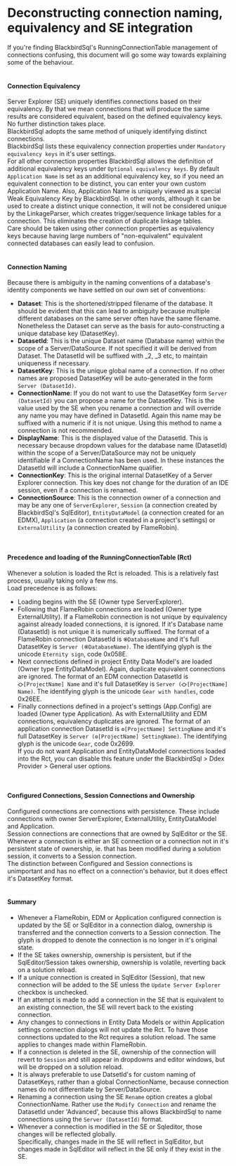 # Deconstructing connection naming, equivalency and SE integration

If you're finding BlackbirdSql's RunningConnectionTable management of connections confusing, this document will go some way towards explaining some of the behaviour.
</br></br>

#### Connection Equivalency
Server Explorer (SE) uniquely identifies connections based on their equivalency. By that we mean connections that will produce the same results are considered equivalent, based on the defined equivalency keys. No further distinction takes place.</br>
BlackbirdSql adopts the same method of uniquely identifying distinct connections.</br>
BlackbirdSql lists these equivalency connection properties under `Mandatory equivalency keys` in it's user settings.</br>
For all other connection properties BlackbirdSql allows the definition of additional equivalency keys under `Optional equivalency keys`. By default `Application Name` is set as an additional equivalency key, so if you need an equivalent connection to be distinct, you can enter your own custom Application Name. Also, Application Name is uniquely viewed as a special Weak Equivalency Key by BlackbirdSql. In other words, although it can be used to create a distinct unique connection, it will not be considered unique by the LinkageParser, which creates trigger/sequence linkage tables for a connection. This eliminates the creation of duplicate linkage tables.</br>
Care should be taken using other connection properties as equivalency keys because having large numbers of "non-equivalent" equivalent connected databases can easily lead to confusion.</br>
</br>

#### Connection Naming
Because there is ambiguity in the naming conventions of a database's identity components we have settled on our own set of conventions:
* __Dataset__: This is the shortened/stripped filename of the database. It should be evident that this can lead to ambiguity because multiple different databases on the same server often have the same filename. Nonetheless the Dataset can serve as the basis for auto-constructing a unique database key (DatasetKey).
* __DatasetId__: This is the unique Dataset name (Database name) within the scope of a Server/DataSource. If not specified it will be derived from Dataset. The DatasetId will be suffixed with _2, _3 etc, to maintain uniqueness if necessary.
* __DatasetKey__: This is the unique global name of a connection. If no other names are proposed DatasetKey will be auto-generated in the form `Server (DatasetId)`.
* __ConnectionName__: If you do not want to use the DatasetKey form `Server (DatasetId)` you can propose a name for the DatasetKey. This is the value used by the SE when you rename a connection and will override any name you may have defined in DatasetId. Again this name may be suffixed with a numeric if it is not unique. Using this method to name a connection is not recommended.
* __DisplayName__: This is the displayed value of the DatasetId. This is necessary because dropdown values for the database name (DatasetId) within the scope of a Server/DataSource may not be uniquely identifiable if a ConnectionName has been used. In these instances the DatasetId will include a ConnectionName qualifier.
* __ConnectionKey__: This is the original internal DatasetKey of a Server Explorer connection. This key does not change for the duration of an IDE session, even if a connection is renamed.
* __ConnectionSource__: This is the connection owner of a connection and may be any one of `ServerExplorer`, `Session` (a connection created by BlackbirdSql's SqlEditor), `EntityDataModel` (a connection created for an EDMX), `Application` (a connection created in a project's settings) or `ExternalUtility` (a connection created by FlameRobin).
</br>

#### Precedence and loading of the RunningConnectionTable (Rct)
Whenever a solution is loaded the Rct is reloaded. This is a relatively fast process, usually taking only a few ms.</br>
Load precedence is as follows:
* Loading begins with the SE (Owner type ServerExplorer).
* Following that FlameRobin connections are loaded (Owner type ExternalUtility). If a FlameRobin connection is not unique by equivalency against already loaded connections, it is ignored. If it's Database name (DatasetId) is not unique it is numerically suffixed. The format of a FlameRobin connection DatasetId is `֎DatabaseName` and it's full DatasetKey is `Server (֎DatabaseName)`. The identifying glyph is the unicode `Eternity sign`, code 0x058E.
* Next connections defined in project Entity Data Model's are loaded (Owner type EntityDataModel). Again, duplicate equivalent connections are ignored. The format of an EDM connection DatasetId is `⛮[ProjectName] Name` and it's full DatasetKey is `Server (⛮[ProjectName] Name)`. The identifying glyph is the unicode `Gear with handles`, code 0x26EE.
* Finally connections defined in a project's settings (App.Config) are loaded (Owner type Application). As with ExternalUtility and EDM connections, equivalency duplicates are ignored. The format of an application connection DatasetId is `⚙[ProjectName] SettingName` and it's full DatasetKey is `Server (⚙[ProjectName] SettingName)`. The identifying glyph is the unicode `Gear`, code 0x2699.</br>
If you do not want Application and EntityDataModel connections loaded into the Rct, you can disable this feature under the BlackbirdSql > Ddex Provider > General user options.
</br>

#### Configured Connections, Session Connections and Ownership
Configured connections are connections with persistence. These include connections with owner ServerExplorer, ExternalUtility, EntityDataModel and Application.</br>
Session connections are connections that are owned by SqlEditor or the SE. Whenever a connection is either an SE connection or a connection not in it's persistent state of ownership, ie. that has been modified during a solution session, it converts to a Session connection.</br>
The distinction between Configured and Session connections is unimportant and has no effect on a connection's behavior, but it does effect it's DatasetKey format.
</br></br>

#### Summary
* Whenever a FlameRobin, EDM or Application configured connection is updated by the SE or SqlEditor in a connection dialog, ownership is transferred and the connection converts to a Session connection. The glyph is dropped to denote the connection is no longer in it's original state.
* If the SE takes ownership, ownership is persistent, but if the SqlEditor/Session takes ownership, ownership is volatile, reverting back on a solution reload.
* If a unique connection is created in SqlEditor (Session), that new connection will be added to the SE unless the `Update Server Explorer` checkbox is unchecked.
* If an attempt is made to add a connection in the SE that is equivalent to an existing connection, the SE will revert back to the existing connection.
* Any changes to connections in Entity Data Models or within Application settings connection dialogs will not update the Rct. To have those connections updated to the Rct requires a solution reload. The same applies to changes made within FlameRobin.
* If a connection is deleted in the SE, ownership of the connection will revert to `Session` and still appear in dropdowns and editor windows, but will be dropped on a solution reload.
* It is always preferable to use DatsetId's for custom naming of DatasetKeys, rather than a global ConnectionName, because connection names do not differentiate by Server/DataSource.
* Renaming a connection using the SE `Rename` option creates a global ConnectionName. Rather use the `Modify Connection` and rename the DatasetId under 'Advanced', because this allows BlackbirdSql to name connections using the `Server (DatasetId)` format.
* Whenever a connection is modified in the SE or Sqleditor, those changes will be reflected globally.</br>
Specifically, changes made in the SE will reflect in SqlEditor, but changes made in SqlEditor will reflect in the SE only if they exist in the SE.
